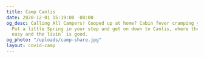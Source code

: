 ```yaml
---
title: Camp Canlis
date: 2020-12-01 15:19:00 -08:00
og_desc: Calling All Campers! Cooped up at home? Cabin fever cramping your style?
  Put a little Spring in your step and get on down to Canlis, where the eatin’ is
  easy and the livin’ is good.
og_photo: "/uploads/camp-share.jpg"
layout: covid-camp
---
```


